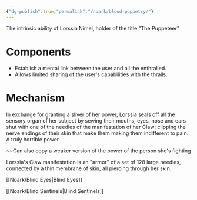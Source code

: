 ```yaml
---
{"dg-publish":true,"permalink":"/noark/blood-puppetry/"}
---
```


The intrinsic ability of Lorssia Nimel, holder of the title "The Puppeteer"

# Components

- Establish a mental link between the user and all the enthralled.
- Allows limited sharing of the user's capabilities with the thralls.
# Mechanism

In exchange for granting a sliver of her power, Lorssia seals off all the sensory organ of her subject by sewing their mouths, eyes, nose and ears shut with one of the needles of the manifestation of her Claw; clipping the nerve endings of their skin that make them making them indifferent to pain. A truly horrible power.

~~Can also copy a weaker version of the power of the person she's fighting

Lorssia's Claw manifestation is an "armor" of a set of 128 large needles, connected by a thin membrane of skin, all piercing through her skin.



[[Noark/Blind Eyes\|Blind Eyes]]

[[Noark/Blind Sentinels\|Blind Sentinels]]

